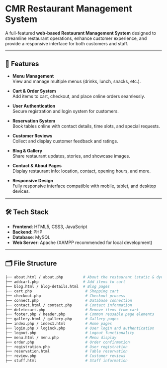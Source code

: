 # CMR Restaurant Management System

A full-featured **web-based Restaurant Management System** designed to streamline restaurant operations, enhance customer experience, and provide a responsive interface for both customers and staff.

---

## 🚀 Features

- **Menu Management**  
  View and manage multiple menus (drinks, lunch, snacks, etc.).

- **Cart & Order System**  
  Add items to cart, checkout, and place online orders seamlessly.

- **User Authentication**  
  Secure registration and login system for customers.

- **Reservation System**  
  Book tables online with contact details, time slots, and special requests.

- **Customer Reviews**  
  Collect and display customer feedback and ratings.

- **Blog & Gallery**  
  Share restaurant updates, stories, and showcase images.

- **Contact & About Pages**  
  Display restaurant info: location, contact, opening hours, and more.

- **Responsive Design**  
  Fully responsive interface compatible with mobile, tablet, and desktop devices.

---

## 🛠️ Tech Stack

- **Frontend**: HTML5, CSS3, JavaScript
- **Backend**: PHP
- **Database**: MySQL
- **Web Server**: Apache (XAMPP recommended for local development)

---

## 🗂️ File Structure

```bash
├── about.html / about.php         # About the restaurant (static & dynamic)
├── addcart.php                    # Add items to cart
├── blog.html / blog-details.html  # Blog pages
├── cart.php                        # Shopping cart
├── checkout.php                    # Checkout process
├── connect.php                     # Database connection
├── contact.html / contact.php      # Contact information
├── deletecart.php                  # Remove items from cart
├── footer.php / header.php         # Common reusable page elements
├── gallery.html / gallery.php      # Gallery pages
├── index.php / index1.html         # Home pages
├── login.php / loginck.php         # User login and authentication
├── logout.php                      # Logout functionality
├── menu.html / menu.php            # Menu display
├── order.php                       # Order confirmation
├── registration.php                # User registration
├── reservation.html                # Table reservation
├── review.php                      # Customer reviews
├── stuff.html                      # Staff information
